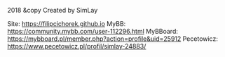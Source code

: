 2018 &copy Created by SimLay

Site: https://filipcichorek.github.io
MyBB: https://community.mybb.com/user-112296.html
MyBBoard: https://mybboard.pl/member.php?action=profile&uid=25912
Pecetowicz: https://www.pecetowicz.pl/profil/simlay-24883/
